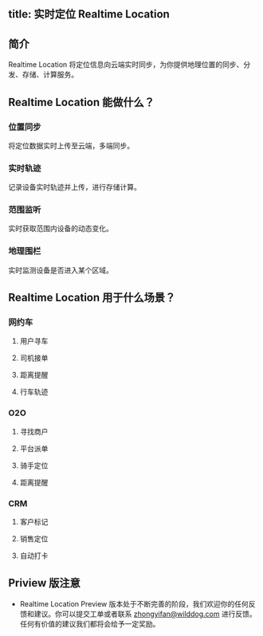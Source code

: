 title:  实时定位 Realtime Location
---

<h2 id='简介' class="article-heading top-heading">简介</h2>

Realtime Location 将定位信息向云端实时同步，为你提供地理位置的同步、分发、存储、计算服务。

## Realtime Location 能做什么？

### 位置同步

将定位数据实时上传至云端，多端同步。

### 实时轨迹

记录设备实时轨迹并上传，进行存储计算。

### 范围监听

实时获取范围内设备的动态变化。

### 地理围栏

实时监测设备是否进入某个区域。

## Realtime Location 用于什么场景？

### 网约车

1. 用户寻车

2. 司机接单

3. 距离提醒

4. 行车轨迹


### O2O

1. 寻找商户

2. 平台派单

3. 骑手定位

4. 距离提醒

### CRM

1. 客户标记

2. 销售定位

3. 自动打卡




## Priview 版注意

- Realtime Location Preview 版本处于不断完善的阶段，我们欢迎你的任何反馈和建议。你可以提交工单或者联系 zhongyifan@wilddog.com 进行反馈。任何有价值的建议我们都将会给予一定奖励。

  ​